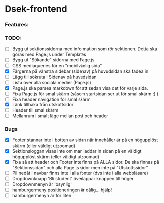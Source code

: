# Dsek-frontend

### Features:

### TODO:
- [ ] Bygg ut sektionssidorna med information som rör sektionen. Detta ska göras med Page.js under Templates
- [ ] Bygg ut "Sökande" sidorna med Page.js 
- [ ] CSS mediaqueries för en "mobilvänlig sida"
- [x] Färgerna på vänstra sidebar (sidenav) på huvudsidan ska fadea in
- [ ] Lägg till sökruta i Sidenav på huvudsidan
- [ ] Lista över alla sociala medier (Page.js)
- [x] Page.js ska parsea markdown för att sedan visa det för varje sida.
- [ ] Fixa Page.js för smal skärm (såsom startsidan ser ut för smal skärm :) )
- [ ] Fixa header navigation för smal skärm
- [x] Länk tillbaka från utskottsidor
- [ ] Header till smal skärm
- [ ] Mellanrum i smalt läge mellan post och header

### Bugs
- [x] Footer stannar inte i botten av sidan när innehåller är på en högupplöst skärm (eller väldigt utzoomad)
- [x] Sektionsloggan visas inte om man laddar in sidan på en väldigt högupplöst skärm (eller väldigt utzoomad)
- [x] Fixa så att header och Footer inte finns på ALLA sidor. De ska finnas på "Sektionssidan" och alla Page.js sidor men inte på "Utskottssidor"
- [ ] Pil nedåt i navbar finns inte i alla fonter (dvs inte i alla webbläsare)
- [ ] Dropdownknapp 'Bli student' överlappar knappen till höger
- [ ] Dropdownmenyn är 'osynlig'
- [ ] hamburgermeny positioneringen är dålig... hjälp!
- [ ] hamburgermenyn är för liten
